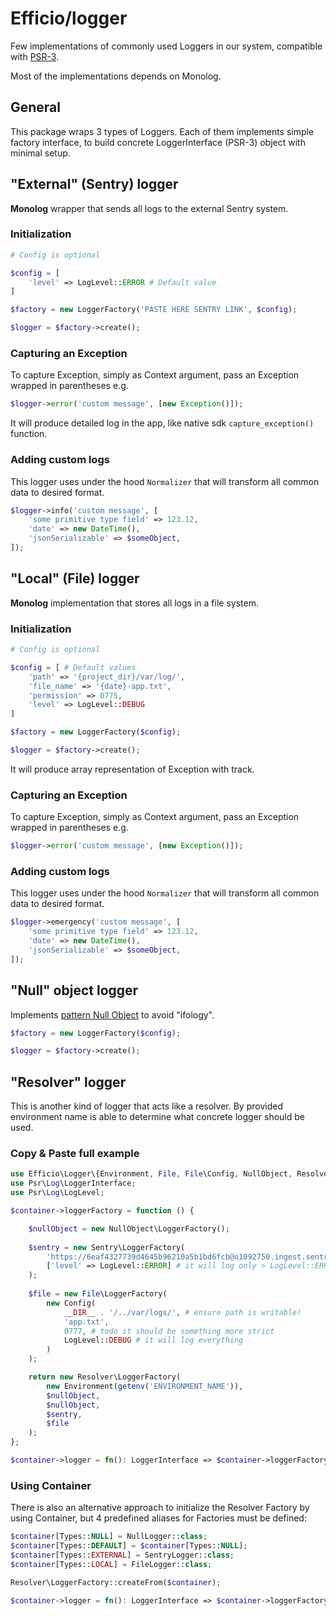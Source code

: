 # Efficio/logger

Few implementations of commonly used Loggers in our system, compatible with [PSR-3](https://www.php-fig.org/psr/psr-3/).

Most of the implementations depends on Monolog.

## General

This package wraps 3 types of Loggers. Each of them implements simple factory interface, to build concrete
LoggerInterface (PSR-3) object with minimal setup.

## "External" (Sentry) logger
**Monolog** wrapper that sends all logs to the external Sentry system.

### Initialization

```php
# Config is optional

$config = [
    'level' => LogLevel::ERROR # Default value
]

$factory = new LoggerFactory('PASTE HERE SENTRY LINK', $config);

$logger = $factory->create();
```

### Capturing an Exception
To capture Exception, simply as Context argument, pass an Exception wrapped in parentheses e.g.

```php
$logger->error('custom message', [new Exception()]);
```

It will produce detailed log in the app, like native sdk `capture_exception()` function.

### Adding custom logs
This logger uses under the hood `Normalizer` that will transform all common data to desired format.

```php
$logger->info('custom message', [
    'some primitive type field' => 123.12,
    'date' => new DateTime(),
    'jsonSerializable' => $someObject,
]);
```

## "Local" (File) logger
**Monolog** implementation that stores all logs in a file system.

### Initialization

```php
# Config is optional

$config = [ # Default values
    'path' => '{project_dir}/var/log/',
    'file_name' => '{date}-app.txt',
    'permission' => 0775,
    'level' => LogLevel::DEBUG 
]

$factory = new LoggerFactory($config);

$logger = $factory->create();
```

It will produce array representation of Exception with track.

### Capturing an Exception
To capture Exception, simply as Context argument, pass an Exception wrapped in parentheses e.g.

```php
$logger->error('custom message', [new Exception()]);
```

### Adding custom logs
This logger uses under the hood `Normalizer` that will transform all common data to desired format.

```php
$logger->emergency('custom message', [
    'some primitive type field' => 123.12,
    'date' => new DateTime(),
    'jsonSerializable' => $someObject,
]);
```

## "Null" object logger
Implements [pattern Null Object](https://sourcemaking.com/design_patterns/null_object) to avoid "ifology".

```php
$factory = new LoggerFactory($config);

$logger = $factory->create();
```

## "Resolver" logger
This is another kind of logger that acts like a resolver. By provided environment name is able to
determine what concrete logger should be used.

### Copy & Paste full example

```php
use Efficio\Logger\{Environment, File, File\Config, NullObject, Resolver, Sentry};
use Psr\Log\LoggerInterface;
use Psr\Log\LogLevel;

$container->loggerFactory = function () {

    $nullObject = new NullObject\LoggerFactory();
    
    $sentry = new Sentry\LoggerFactory(
        'https://6eaf4327739d4645b96210a5b1bd6fcb@o1092750.ingest.sentry.io/your-id',
        ['level' => LogLevel::ERROR] # it will log only > LogLevel::ERROR
    );
    
    $file = new File\LoggerFactory(
        new Config(
            __DIR__ . '/../var/logs/', # ensure path is writable!
            'app.txt',
            0777, # todo it should be something more strict
            LogLevel::DEBUG # it will log everything
        )
    );

    return new Resolver\LoggerFactory(
        new Environment(getenv('ENVIRONMENT_NAME')),
        $nullObject,
        $nullObject,
        $sentry,
        $file
    );
};

$container->logger = fn(): LoggerInterface => $container->loggerFactory->create();
```

### Using Container
There is also an alternative approach to initialize the Resolver Factory by using Container, but 4 predefined 
aliases for Factories must be defined:

```php
$container[Types::NULL] = NullLogger::class;
$container[Types::DEFAULT] = $container[Types::NULL];
$container[Types::EXTERNAL] = SentryLogger::class;
$container[Types::LOCAL] = FileLogger::class;

Resolver\LoggerFactory::createFrom($container);

$container->logger = fn(): LoggerInterface => $container->loggerFactory->create();
```
